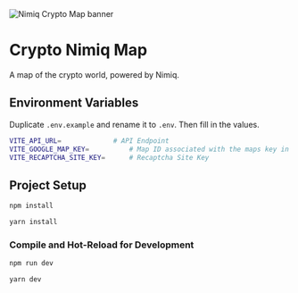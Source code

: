 <img src="./docs/background.png" alt="Nimiq Crypto Map banner" />

# Crypto Nimiq Map

A map of the crypto world, powered by Nimiq.

## Environment Variables

Duplicate `.env.example` and rename it to `.env`. Then fill in the values.

```bash
VITE_API_URL=             # API Endpoint
VITE_GOOGLE_MAP_KEY=          # Map ID associated with the maps key in Google Cloud
VITE_RECAPTCHA_SITE_KEY=      # Recaptcha Site Key
```

## Project Setup

```sh
npm install

yarn install
```

### Compile and Hot-Reload for Development

```sh
npm run dev

yarn dev
```
